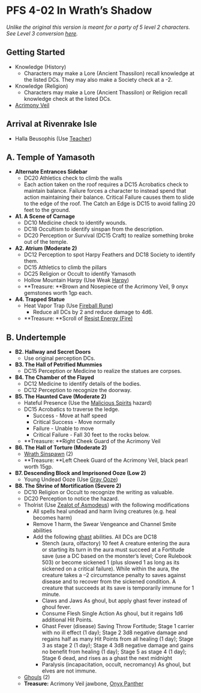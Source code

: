 # PFS 4-02 In Wrath’s Shadow

_Unlike the original this version is meant for a party of 5 level 2 characters.  See Level 3 conversion [here](https://docs.google.com/document/d/10hpkDGZsp3mJIWZAAE4Hwij3zlOdcuLZ8-2M99SwaTo/edit#heading=h.9ikuooxnc0tu)._

## Getting Started

* Knowledge (History)
    * Characters may make a Lore (Ancient Thassilon) recall knowledge at the listed DCs.  They may also make a Society check at a -2.
* Knowledge (Religion)
    * Characters may make a Lore (Ancient Thassilon) or Religion recall knowledge check at the listed DCs.
* [Acrimony Veil](https://template.pf2.tools/v/9X4bLr44)

## Arrival at Rivenrake Isle

* Halla Beusophis (Use [Teacher](https://2e.aonprd.com/NPCs.aspx?ID=948))

## A. Temple of Yamasoth

* **Alternate Entrances Sidebar**
    * DC20 Athletics check to climb the walls
    * Each action taken on the roof requires a DC15 Acrobatics check to maintain balance.  Failure forces a character to instead spend that action maintaining their balance.  Critical Failure causes them to slide to the edge of the roof.  The Catch an Edge is DC15 to avoid falling 20 feet to the ground.
* **A1. A Scene of Carnage**
    * DC10 Medicine check to identify wounds.
    * DC18 Occultism to identify sinspan from the description.
    * DC20 Perception or Survival (DC15 Craft) to realize something broke out of the temple.
* **A2. Atrium (Moderate 2)**
    * DC12 Perception to spot Harpy Feathers and DC18 Society to identify them.
    * DC15 Athletics to climb the pillars
    * DC25 Religion or Occult to identify Yamasoth
    * Hollow Mountain Harpy (Use Weak [Harpy](https://2e.aonprd.com/Monsters.aspx?ID=258))
    * **Treasure: **Brown and Nosepiece of the Acrimony Veil, 9 onyx gemstones worth 1gp each.
* **A4. Trapped Statue**
    * Heat Vapor Trap (Use [Fireball Rune](https://2e.aonprd.com/Hazards.aspx?ID=7))
        * Reduce all DCs by 2 and reduce damage to 4d6.
    * **Treasure: **Scroll of [Resist Energy (Fire)](https://2e.aonprd.com/Spells.aspx?ID=256)

## B. Undertemple

* **B2. Hallway and Secret Doors**
    * Use original perception DCs.
* **B3. The Hall of Petrified Mummies**
    * DC15 Perception or Medicine to realize the statues are corpses.
* **B4. The Chamber of the Flayed**
    * DC12 Medicine to identify details of the bodies.
    * DC12 Perception to recognize the doorway.
* **B5. The Haunted Cave (Moderate 2)**
    * Hateful Presence (Use the [Malicious Spirits](https://pf2easy.com/index.php?id=4931&name=malicious_spirits) hazard)
    * DC15 Acrobatics to traverse the ledge.
        * Success - Move at half speed
        * Critical Success - Move normally
        * Failure - Unable to move
        * Critical Failure - Fall 30 feet to the rocks below.
    * **Treasure: **Right Cheek Guard of the Acrimony Veil
* **B6. The Hall of Torture (Moderate 2)**
    * [Wrath Sinspawn](https://2e.aonprd.com/Monsters.aspx?ID=371) (2)
    * **Treasure: **Left Cheek Guard of the Acrimony Veil, black pearl worth 15gp.
* **B7. Descending Block and Imprisoned Ooze (Low 2)**
    * Young Undead Ooze (Use [Gray Ooze](https://2e.aonprd.com/Monsters.aspx?ID=753))
* **B8. The Shrine of Mortification (Severe 2)**
    * DC10 Religion or Occult to recognize the writing as valuable.
    * DC20 Perception to notice the hazard.
    * Tholrist (Use [Zealot of Asmodeus](https://2e.aonprd.com/NPCs.aspx?ID=895)) with the following modifications
        * All spells heal undead and harm living creatures (e.g. heal becomes harm)
        * Remove 1 harm, the Swear Vengeance and Channel Smite abilities
        * Add the following [ghast](https://2e.aonprd.com/Monsters.aspx?ID=219) abilities.  All DCs are DC18
            * Stench (aura, olfactory) 10 feet A creature entering the aura or starting its turn in the aura must succeed at a Fortitude save (use a DC based on the monster’s level; Core Rulebook 503) or become sickened 1 (plus slowed 1 as long as its sickened on a critical failure). While within the aura, the creature takes a –2 circumstance penalty to saves against disease and to recover from the sickened condition. A creature that succeeds at its save is temporarily immune for 1 minute.
            * Claws and Jaws As ghoul, but apply ghast fever instead of ghoul fever.
            * Consume Flesh Single Action As ghoul, but it regains 1d6 additional Hit Points.
            * Ghast Fever (disease) Saving Throw Fortitude; Stage 1 carrier with no ill effect (1 day); Stage 2 3d8 negative damage and regains half as many Hit Points from all healing (1 day); Stage 3 as stage 2 (1 day); Stage 4 3d8 negative damage and gains no benefit from healing (1 day); Stage 5 as stage 4 (1 day); Stage 6 dead, and rises as a ghast the next midnight
            * Paralysis (incapacitation, occult, necromancy) As ghoul, but elves are not immune.
    * [Ghouls](https://2e.aonprd.com/Monsters.aspx?ID=218) (2)
    * **Treasure:** Acrimony Veil jawbone, [Onyx Panther](https://2e.aonprd.com/Equipment.aspx?ID=229)
